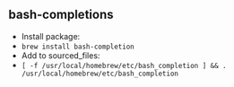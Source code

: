 bash-completions
----------------
- Install package:
- `brew install bash-completion`
- Add to sourced_files:
- `[ -f /usr/local/homebrew/etc/bash_completion ] && . /usr/local/homebrew/etc/bash_completion`
